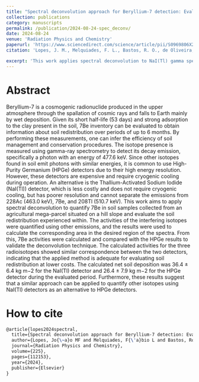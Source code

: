 ```yaml
---
title: "Spectral deconvolution approach for Beryllium-7 detection: Evaluating soil redistribution with NaI(Tl) detectors"
collection: publications
category: manuscripts
permalink: /publication/2024-08-24-spec_deconv/
date: 2024-08-24
venue: 'Radiation Physics and Chemistry'
paperurl: 'https://www.sciencedirect.com/science/article/pii/S0969806X24006455?via%3Dihub'
citation: 'Lopes, J. M., Melquiades, F. L., Bastos, R. O., de Oliveira, J. F., Barbosa, G. M., & Andrello, A. C. (2024). Spectral deconvolution approach for Beryllium-7 detection: Evaluating soil redistribution with NaI (Tl) detectors. Radiation Physics and Chemistry, 225, 112153.'

excerpt: 'This work applies spectral deconvolution to NaI(Tl) gamma spectra to quantify Beryllium-7 in soils, validating it as a lower-cost method for evaluating short-term soil redistribution.' # <--- Add/refine this line
---
```


# Abstract
Beryllium-7 is a cosmogenic radionuclide produced in the upper atmosphere through the spallation of cosmic rays and falls to Earth mainly by wet deposition. Given its short half-life (53 days) and strong adsorption to the clay present in the soil, 7Be inventory can be evaluated to obtain information about soil redistribution over periods of up to 6 months. By performing these measurements, one can infer the efficiency of soil management and conservation procedures. The isotope presence is measured using gamma-ray spectrometry to detect its decay emission, specifically a photon with an energy of 477.6 keV. Since other isotopes found in soil emit photons with similar energies, it is common to use High-Purity Germanium (HPGe) detectors due to their high energy resolution. However, these detectors are expensive and require cryogenic cooling during operation. An alternative is the Thallium-Activated Sodium Iodide (NaI(Tl)) detector, which is less costly and does not require cryogenic cooling, but has poorer resolution and cannot separate the emissions from 228Ac (463.0 keV), 7Be, and 208Tl (510.7 keV). This work aims to apply spectral deconvolution to quantify 7Be in soil samples collected from an agricultural mega-parcel situated on a hill slope and evaluate the soil redistribution experienced within. The activities of the interfering isotopes were quantified using other emissions, and the results were used to calculate the corresponding area in the desired region of the spectra. From this, 7Be activities were calculated and compared with the HPGe results to validate the deconvolution technique. The calculated activities for the three radioisotopes showed similar correspondence between the two detectors, indicating that the applied method is adequate for evaluating soil redistribution at lower costs. The calculated net soil deposition was 36.4 ± 6.4 kg m−2 for the NaI(Tl) detector and 26.4 ± 7.9 kg m−2 for the HPGe detector during the evaluated period. Furthermore, these results suggest that a similar approach can be applied to quantify other isotopes using NaI(Tl) detectors as an alternative to HPGe detectors.


# How to cite
```latex
@article{lopes2024spectral,
  title={Spectral deconvolution approach for Beryllium-7 detection: Evaluating soil redistribution with NaI (Tl) detectors},
  author={Lopes, Jo{\~a}o MF and Melquiades, F{\'a}bio L and Bastos, Rodrigo O and de Oliveira, Jos{\'e} F and Barbosa, Graziela MC and Andrello, Avacir C},
  journal={Radiation Physics and Chemistry},
  volume={225},
  pages={112153},
  year={2024},
  publisher={Elsevier}
}